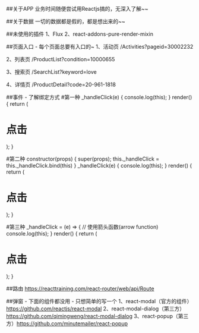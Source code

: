 ##关于APP
业务时间随便尝试用Reactjs搞的，无深入了解~~


##关于数据
一切的数据都是假的，都是想出来的~~


##未使用的插件
1、Flux
2、react-addons-pure-render-mixin


##页面入口 - 每个页面总要有入口的~
1、活动页
/Activities?pageid=30002232

2、列表页
/ProductList?condition=10000655

3、搜索页
/SearchList?keyword=love

4、详情页
/ProductDetail?code=20-961-1818


##事件 - 了解绑定方式
#第一种
_handleClick(e) {
    console.log(this);
}
render() {
    return (
        <div>
            <h1 onClick={this._handleClick.bind(this)}>点击</h1>
        </div>
    );
}

#第二种
constructor(props) {
    super(props);
    this._handleClick = this._handleClick.bind(this)
}
_handleClick(e) {
    console.log(this);
}
render() {
    return (
        <div>
            <h1 onClick={this._handleClick}>点击</h1>
        </div>
    );
}

#第三种
_handleClick = (e) => {
    // 使用箭头函数(arrow function)
    console.log(this);
}
render() {
    return (
        <div>
            <h1 onClick={this._handleClick}>点击</h1>
        </div>
    );
}


##路由
https://reacttraining.com/react-router/web/api/Route


##弹窗 - 下面的组件都没用 - 只想简单的写一个
1、react-modal（官方的组件） https://github.com/reactjs/react-modal
2、react-modal-dialog（第三方） https://github.com/qimingweng/react-modal-dialog
3、react-popup（第三方）https://github.com/minutemailer/react-popup